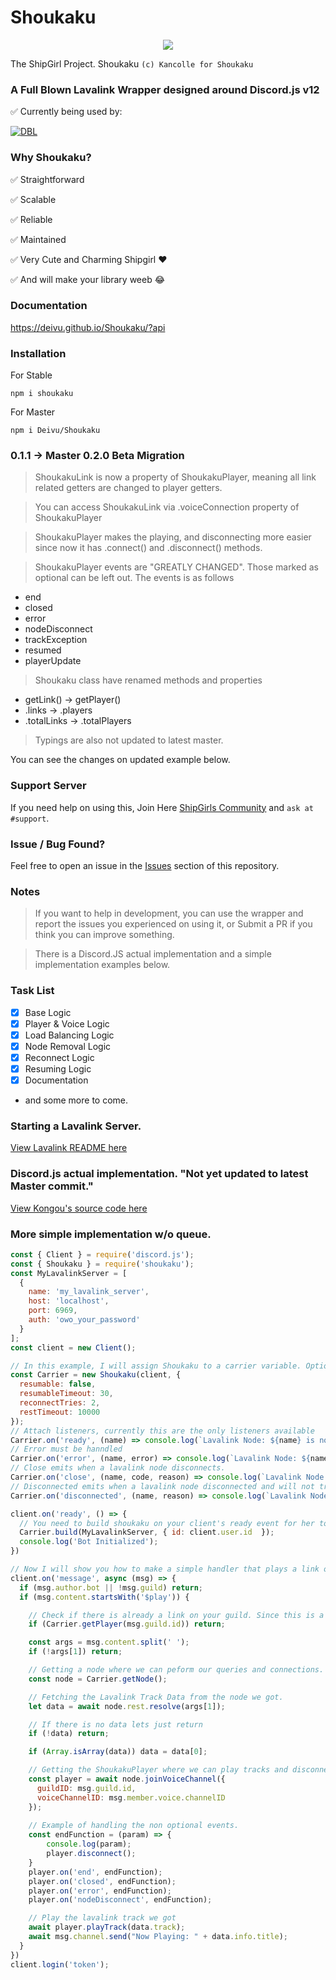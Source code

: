 # Shoukaku
<p align="center">
  <img src="https://vignette.wikia.nocookie.net/kancolle/images/b/b3/Shoukaku_Christmas_Full_Damaged.png/revision/latest/">
</p>

The ShipGirl Project. Shoukaku `(c) Kancolle for Shoukaku`

### A Full Blown Lavalink Wrapper designed around Discord.js v12

✅ Currently being used by: 

[![DBL](https://discordbots.org/api/widget/424137718961012737.svg)](https://discordbots.org/bot/424137718961012737)

### Why Shoukaku?
✅ Straightforward 

✅ Scalable

✅ Reliable

✅ Maintained

✅ Very Cute and Charming Shipgirl ❤

✅ And will make your library weeb 😂

### Documentation <Documents the STABLE not MASTER>
https://deivu.github.io/Shoukaku/?api

### Installation
For Stable
```
npm i shoukaku
```
For Master
```
npm i Deivu/Shoukaku
```

### 0.1.1 -> Master 0.2.0 Beta Migration
> ShoukakuLink is now a property of ShoukakuPlayer, meaning all link related getters are changed to player getters.

> You can access ShoukakuLink via .voiceConnection property of ShoukakuPlayer

> ShoukakuPlayer makes the playing, and disconnecting more easier since now it has .connect() and .disconnect() methods.

> ShoukakuPlayer events are "GREATLY CHANGED". Those marked as optional can be left out.
The events is as follows
- end
- closed
- error
- nodeDisconnect
- trackException <optional>
- resumed <optional>
- playerUpdate <optional>

> Shoukaku class have renamed methods and properties
- getLink() -> getPlayer()
- .links -> .players
- .totalLinks -> .totalPlayers

> Typings are also not updated to latest master.

You can see the changes on updated example below.

### Support Server
If you need help on using this, Join Here [ShipGirls Community](https://discordapp.com/invite/FVqbtGu) and `ask at #support`. 

### Issue / Bug Found?
Feel free to open an issue in the [Issues](https://github.com/Deivu/Shoukaku/issues) section of this repository.

### Notes 
> If you want to help in development, you can use the wrapper and report the issues you experienced on using it, or Submit a PR if you think you can improve something.

> There is a Discord.JS actual implementation and a simple implementation examples below.

### Task List
- [x] Base Logic
- [x] Player & Voice Logic 
- [x] Load Balancing Logic
- [x] Node Removal Logic
- [x] Reconnect Logic
- [x] Resuming Logic
- [x] Documentation
- and some more to come.

### Starting a Lavalink Server.
[View Lavalink README here](https://github.com/Frederikam/Lavalink/blob/master/README.md)

### Discord.js actual implementation. "Not yet updated to latest Master commit."
[View Kongou's source code here](https://github.com/Deivu/Kongou)

### More simple implementation w/o queue.
```js
const { Client } = require('discord.js');
const { Shoukaku } = require('shoukaku');
const MyLavalinkServer = [
  {
    name: 'my_lavalink_server',
    host: 'localhost',
    port: 6969,
    auth: 'owo_your_password'
  }
];
const client = new Client();

// In this example, I will assign Shoukaku to a carrier variable. Options are the default options if nothing is specified
const Carrier = new Shoukaku(client, {
  resumable: false,
  resumableTimeout: 30,
  reconnectTries: 2,
  restTimeout: 10000 
});
// Attach listeners, currently this are the only listeners available
Carrier.on('ready', (name) => console.log(`Lavalink Node: ${name} is now connected`));
// Error must be hanndled
Carrier.on('error', (name, error) => console.log(`Lavalink Node: ${name} emitted an error.`, error));
// Close emits when a lavalink node disconnects.
Carrier.on('close', (name, code, reason) => console.log(`Lavalink Node: ${name} closed with code ${code}. Reason: ${reason || 'No reason'}`));
// Disconnected emits when a lavalink node disconnected and will not try to reconnect again.
Carrier.on('disconnected', (name, reason) => console.log(`Lavalink Node: ${name} disconnected. Reason: ${reason || 'No reason'}`));

client.on('ready', () => {
  // You need to build shoukaku on your client's ready event for her to work like how its done in this example.
  Carrier.build(MyLavalinkServer, { id: client.user.id  });
  console.log('Bot Initialized');
})

// Now I will show you how to make a simple handler that plays a link on your chnanel. Async Await style
client.on('message', async (msg) => {
  if (msg.author.bot || !msg.guild) return;
  if (msg.content.startsWith('$play')) {

    // Check if there is already a link on your guild. Since this is a no queue implementation.
    if (Carrier.getPlayer(msg.guild.id)) return;

    const args = msg.content.split(' ');
    if (!args[1]) return;

    // Getting a node where we can peform our queries and connections.
    const node = Carrier.getNode();

    // Fetching the Lavalink Track Data from the node we got.
    let data = await node.rest.resolve(args[1]);

    // If there is no data lets just return
    if (!data) return;

    if (Array.isArray(data)) data = data[0];

    // Getting the ShoukakuPlayer where we can play tracks and disconnect once we dont need it anymore.
    const player = await node.joinVoiceChannel({
      guildID: msg.guild.id,
      voiceChannelID: msg.member.voice.channelID
    });
    
    // Example of handling the non optional events.
    const endFunction = (param) => {
        console.log(param);
        player.disconnect();
    }
    player.on('end', endFunction);
    player.on('closed', endFunction);
    player.on('error', endFunction);
    player.on('nodeDisconnect', endFunction);

    // Play the lavalink track we got
    await player.playTrack(data.track);
    await msg.channel.send("Now Playing: " + data.info.title);
  }
})
client.login('token');
```
